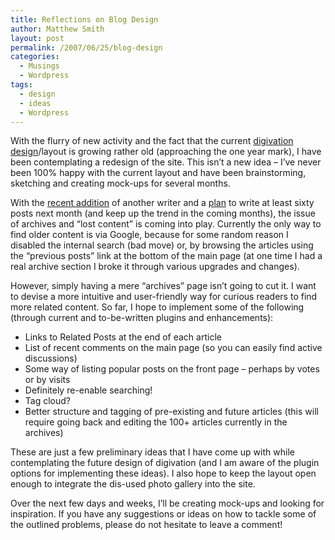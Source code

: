 ```yaml
---
title: Reflections on Blog Design
author: Matthew Smith
layout: post
permalink: /2007/06/25/blog-design
categories:
  - Musings
  - Wordpress
tags:
  - design
  - ideas
  - Wordpress
---
```

With the flurry of new activity and the fact that the current [digivation design][1]/layout is growing rather old (approaching the one year mark), I have been contemplating a redesign of the site. This isn&#8217;t a new idea &#8211; I&#8217;ve never been 100% happy with the current layout and have been brainstorming, sketching and creating mock-ups for several months.

With the [recent addition][2] of another writer and a [plan][3] to write at least sixty posts next month (and keep up the trend in the coming months), the issue of archives and &#8220;lost content&#8221; is coming into play. Currently the only way to find older content is via Google, because for some random reason I disabled the internal search (bad move) or, by browsing the articles using the &#8220;previous posts&#8221; link at the bottom of the main page (at one time I had a real archive section I broke it through various upgrades and changes).

However, simply having a mere &#8220;archives&#8221; page isn&#8217;t going to cut it. I want to devise a more intuitive and user-friendly way for curious readers to find more related content. So far, I hope to implement some of the following (through current and to-be-written plugins and enhancements):

*   Links to Related Posts at the end of each article
*   List of recent comments on the main page (so you can easily find active discussions)
*   Some way of listing popular posts on the front page &#8211; perhaps by votes or by visits
*   Definitely re-enable searching!
*   Tag cloud?
*   Better structure and tagging of pre-existing and future articles (this will require going back and editing the 100+ articles currently in the archives)

These are just a few preliminary ideas that I have come up with while contemplating the future design of digivation (and I am aware of the plugin options for implementing these ideas). I also hope to keep the layout open enough to integrate the dis-used photo gallery into the site.

Over the next few days and weeks, I&#8217;ll be creating mock-ups and looking for inspiration. If you have any suggestions or ideas on how to tackle some of the outlined problems, please do not hesitate to leave a comment!

 [1]: http://digivation.net/2006/07/06/new-digivation-k2-style/
 [2]: http://digivation.net/2007/06/22/and-now-id-like-to-introduce/
 [3]: http://digivation.net/2007/06/25/july-goals/